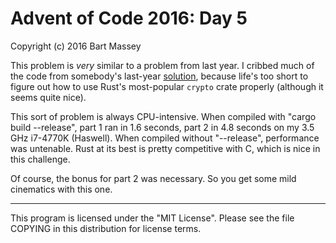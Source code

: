 # Advent of Code 2016: Day 5
Copyright (c) 2016 Bart Massey

This problem is *very* similar to a problem from last
year. I cribbed much of the code from somebody's last-year
[solution](https://gist.github.com/gkbrk/2e4835e3a17b3fb6e1e7),
because life's too short to figure out how to use Rust's
most-popular `crypto` crate properly (although it seems
quite nice).

This sort of problem is always CPU-intensive.  When compiled
with "cargo build --release", part 1 ran in 1.6 seconds,
part 2 in 4.8 seconds on my 3.5 GHz i7-4770K (Haswell). When
compiled without "--release", performance was
untenable. Rust at its best is pretty competitive with C,
which is nice in this challenge.

Of course, the bonus for part 2 was necessary. So you get
some mild cinematics with this one.

---

This program is licensed under the "MIT License".
Please see the file COPYING in this distribution
for license terms.
